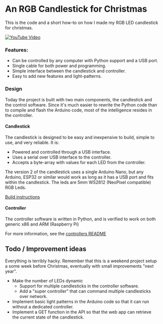 # An RGB Candlestick for Christmas
This is the code and a short how-to on how I made my RGB LED candlestick for christmas.

[![YouTube Video](http://i.imgur.com/g4cEDqO.png)](http://www.youtube.com/watch?feature=player_embedded&v=RDOWLQ8P0aQ)

### Features:
* Can be controlled by any computer with Python support and a USB port.
* Single cable for both power and programming.
* Simple interface between the candlestick and controller.
* Easy to add new features and light-patterns.

### Design
Today the project is built with two main components, the candlestick and the control software.
Since it's much easier to rewrite the Python code than to compile and flash the Arduino code, most of the intelligence resides in the controller.

#### Candlestick
The candlestick is designed to be easy and inexpensive to build, simple to use, and very reliable. It is:
* Powered and controlled through a USB interface.
* Uses a serial over USB interface to the controller.
* Accepts a byte-array with values for each LED from the controller.

The version 2 of the candlestick uses a single Arduino Nano, but any Arduino, ESP32 or similar would work as long as it has a USB port and fits within the candlestick.
The leds are 5mm WS2812 (NeoPixel compatible) RGB Leds.

[Build instructions](/candlestick)

#### Controller
The controller software is written in Python, and is verified to work on both generic x86 and ARM (Raspberry Pi)

For more information, see the [controllers README](/controller/)

## Todo / Improvement ideas

Everything is terribly hacky. Remember that this is a weekend project setup a some week before Christmas, eventually with small improvements "next year".

* Make the number of LEDs dynamic
  * Support for multiple candlesticks in the controller software.
  * Add a "super controller" that can command multiple candlesticks over network.
* Implement basic light patterns in the Arduino code so that it can run without a dedicated controller.
* Implement a GET function in the API so that the web app can retrieve the current state of the candlestick.
